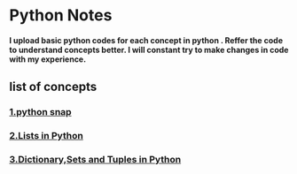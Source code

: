 <html>
 <head>
  </head>
<body>
<h1>Python Notes</h1>
<h4>I upload basic python codes for each concept in python .
Reffer the code to understand concepts better.
I will constant try to make changes in  code with my experience.<h4>

<h2>list of concepts</h2>
<h3><a href="https://github.com/asaikiran1999/python/blob/main/python_snap.ipynb">1.python snap</a></h3>
<h3><a href="https://github.com/asaikiran1999/python/blob/main/LIST.ipynb">2.Lists in Python</a></h3>
<h3><a href="https://github.com/asaikiran1999/python/blob/main/dictionaryc%2Cset_and_tuple_.ipynb">3.Dictionary,Sets and Tuples in Python</a></h3>
 </body>
 </html>
